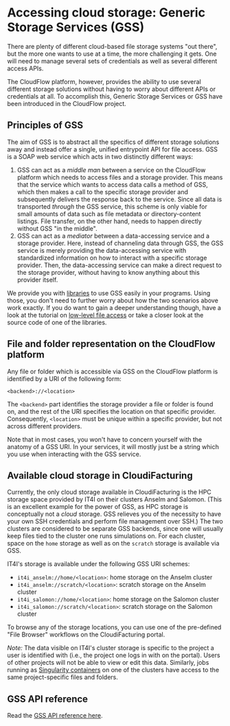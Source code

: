 # Accessing cloud storage: Generic Storage Services (GSS)
There are plenty of different cloud-based file storage systems "out there", but
the more one wants to use at a time, the more challenging it gets. One will need
to manage several sets of credentials as well as several different access APIs.

The CloudFlow platform, however, provides the ability to use several different
storage solutions without having to worry about different APIs or credentials at
all. To accomplish this, Generic Storage Services or GSS have been introduced in
the CloudFlow project.

## Principles of GSS
The aim of GSS is to abstract all the specifics of different storage solutions
away and instead offer a single, unified entrypoint API for file access. GSS is
a SOAP web service which acts in two distinctly different ways:
1. GSS can act as a _middle man_ between a service on the CloudFlow platform
   which needs to access files and a storage provider. This means that the
   service which wants to access data calls a method of GSS, which then makes a
   call to the specific storage provider and subsequently delivers the response
   back to the service. Since all data is transported _through_ the GSS service,
   this scheme is only viable for small amounts of data such as file metadata or
   directory-content listings. File transfer, on the other hand, needs to happen
   directly without GSS "in the middle".
2. GSS can act as a _mediator_ between a data-accessing service and a storage
   provider. Here, instead of channeling data through GSS, the GSS service is
   merely providing the data-accessing service with standardized information on
   how to interact with a specific storage provider. Then, the data-accessing
   service can make a direct request to the storage provider, without having to
   know anything about this provider itself.

We provide you with [libraries](service_implementation/basics_gss_libraries.md)
to use GSS easily in your programs. Using those, you don't need to further worry
about how the two scenarios above work exactly. If you do want to gain a deeper
understanding though, have a look at the tutorial on [low-level file
access](tutorials/services/python_imageconverter.md) or take a closer look at
the source code of one of the libraries.

## File and folder representation on the CloudFlow platform
Any file or folder which is accessible via GSS on the CloudFlow platform is
identified by a URI of the following form:
```
<backend>://<location>
```
The `<backend>` part identifies the storage provider a file or folder is found
on, and the rest of the URI specifies the location on that specific provider.
Consequently, `<location>` must be unique within a specific provider, but not
across different providers.

Note that in most cases, you won't have to concern yourself with the anatomy of
a GSS URI. In your services, it will mostly just be a string which you use when
interacting with the GSS service.

## Available cloud storage in CloudiFacturing
Currently, the only cloud storage available in CloudiFacturing is the HPC
storage space provided by IT4I on their clusters Anselm and Salomon. (This is an
excellent example for the power of GSS, as HPC storage is conceptually not a
_cloud_ storage. GSS relieves you of the necessity to have your own SSH
credentials and perform file management over SSH.) The two clusters are
considered to be separate GSS backends, since one will usually keep files tied
to the cluster one runs simulations on. For each cluster, space on the `home`
storage as well as on the `scratch` storage is available via GSS.

IT4I's storage is available under the following GSS URI schemes:
* `it4i_anselm://home/<location>`: home storage on the Anselm cluster 
* `it4i_anselm://scratch/<location>`: scratch storage on the Anselm cluster
* `it4i_salomon://home/<location>`: home storage on the Salomon cluster
* `it4i_salomon://scratch/<location>`: scratch storage on the Salomon cluster

To browse any of the storage locations, you can use one of the pre-defined "File
Browser" workflows on the CloudiFacturing portal.

_Note:_ The data visible on IT4I's cluster storage is specific to the project a
user is identified with (i.e., the project one logs in with on the portal).
Users of other projects will not be able to view or edit this data. Similarly,
jobs running as [Singularity containers](service_implementation/basics_hpc.md)
on one of the clusters have access to the same project-specific files and
folders.

## GSS API reference
Read the [GSS API reference here](../service_APIs/api_gss.md).